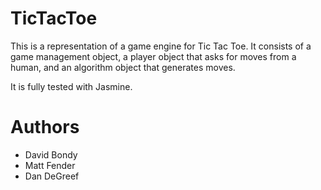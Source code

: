 # TicTacToe

This is a representation of a game engine for Tic Tac Toe. It consists of a game management object, 
a player object that asks for moves from a human, and an algorithm object that generates moves.

It is fully tested with Jasmine.

# Authors
- David Bondy
- Matt Fender
- Dan DeGreef

